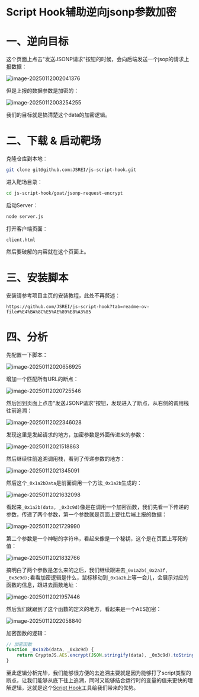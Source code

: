 # Script Hook辅助逆向jsonp参数加密

# 一、逆向目标

这个页面上点击"发送JSONP请求"按钮的时候，会向后端发送一个jsop的请求上报数据：

![image-20250112002041376](./README.assets/image-20250112002041376.png)

但是上报的数据参数是加密的：

![image-20250112003254255](./README.assets/image-20250112003254255.png)

我们的目标就是搞清楚这个data的加密逻辑。

# 二、下载 & 启动靶场

克隆仓库到本地：

```bash
git clone git@github.com:JSREI/js-script-hook.git
```

进入靶场目录：

```bash
cd js-script-hook/goat/jsonp-request-encrypt
```

启动Server：

```bash
node server.js
```

打开客户端页面：

```
client.html
```

然后要破解的内容就在这个页面上。

# 三、安装脚本

安装请参考项目主页的安装教程，此处不再赘述：

```
https://github.com/JSREI/js-script-hook?tab=readme-ov-file#%E4%BA%8C%E5%AE%89%E8%A3%85
```

# 四、分析

先配置一下脚本：

![image-20250112020656925](./README.assets/image-20250112020656925.png)

增加一个匹配所有URL的断点：

![image-20250112020725546](./README.assets/image-20250112020725546.png)

然后回到页面上点击“发送JSONP请求”按钮，发现进入了断点，从右侧的调用栈往前追溯：

![image-20250112022346028](./README.assets/image-20250112022346028.png)

发现这里是发起请求的地方，加密参数是外面传进来的参数：

![image-20250112021518863](./README.assets/image-20250112021518863.png)

然后继续往前追溯调用栈，看到了传递参数的地方：

![image-20250112021345091](./README.assets/image-20250112021345091.png)

然后这个`_0x1a2bData`是前面调用一个方法`_0x1a2b`生成的：

![image-20250112021632098](./README.assets/image-20250112021632098.png)

看起来`_0x1a2b(data, _0x3c9d)`像是在调用一个加密函数，我们先看一下传递的参数，传递了两个参数，第一个参数就是页面上要往后端上报的数据：

![image-20250112021729990](./README.assets/image-20250112021729990.png)

第二个参数是一个神秘的字符串，看起来像是一个秘钥，这个是在页面上写死的值：

![image-20250112021832766](./README.assets/image-20250112021832766.png)

搞明白了两个参数是怎么来的之后，我们继续跟进去`_0x1a2b(_0x2a3f, _0x3c9d);`看看加密逻辑是什么，鼠标移动到`_0x1a2b`上等一会儿，会展示对应的函数的信息，跟进去函数地址：

![image-20250112021957446](./README.assets/image-20250112021957446.png)

然后我们就跟到了这个函数的定义的地方，看起来是一个AES加密：

![image-20250112022058840](./README.assets/image-20250112022058840.png)

加密函数的逻辑：

```js
// 加密函数
function _0x1a2b(data, _0x3c9d) {
    return CryptoJS.AES.encrypt(JSON.stringify(data), _0x3c9d).toString();
}
```

至此逻辑分析完毕，我们能够很方便的去追溯主要就是因为能够打了script类型的断点，让我们能够从底下往上追溯，同时又能够结合运行时的变量的值来更快的理解逻辑，这就是这个[Script Hook](https://github.com/JSREI/js-script-hook)工具给我们带来的优势。



